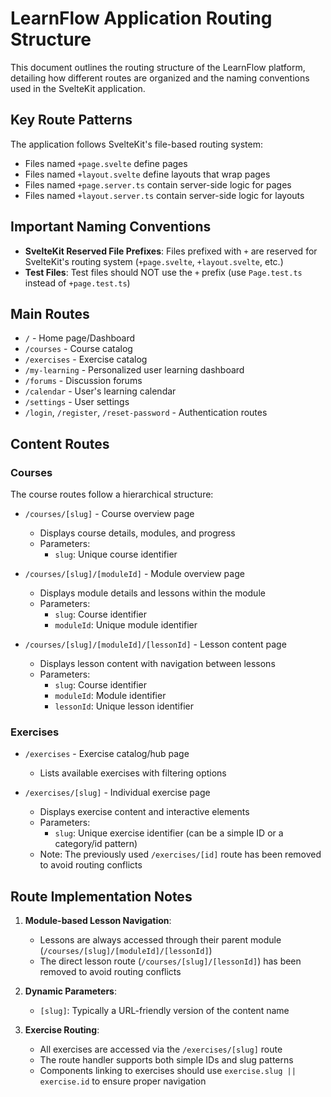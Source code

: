 # LearnFlow Application Routing Structure

This document outlines the routing structure of the LearnFlow platform, detailing how different routes are organized and the naming conventions used in the SvelteKit application.

## Key Route Patterns

The application follows SvelteKit's file-based routing system:

- Files named `+page.svelte` define pages
- Files named `+layout.svelte` define layouts that wrap pages
- Files named `+page.server.ts` contain server-side logic for pages
- Files named `+layout.server.ts` contain server-side logic for layouts

## Important Naming Conventions

- **SvelteKit Reserved File Prefixes**: Files prefixed with `+` are reserved for SvelteKit's routing system (`+page.svelte`, `+layout.svelte`, etc.)
- **Test Files**: Test files should NOT use the `+` prefix (use `Page.test.ts` instead of `+page.test.ts`)

## Main Routes

- `/` - Home page/Dashboard
- `/courses` - Course catalog
- `/exercises` - Exercise catalog
- `/my-learning` - Personalized user learning dashboard
- `/forums` - Discussion forums
- `/calendar` - User's learning calendar
- `/settings` - User settings
- `/login`, `/register`, `/reset-password` - Authentication routes

## Content Routes

### Courses

The course routes follow a hierarchical structure:

- `/courses/[slug]` - Course overview page
  - Displays course details, modules, and progress
  - Parameters:
    - `slug`: Unique course identifier
  
- `/courses/[slug]/[moduleId]` - Module overview page
  - Displays module details and lessons within the module
  - Parameters:
    - `slug`: Course identifier
    - `moduleId`: Unique module identifier
  
- `/courses/[slug]/[moduleId]/[lessonId]` - Lesson content page
  - Displays lesson content with navigation between lessons
  - Parameters:
    - `slug`: Course identifier
    - `moduleId`: Module identifier
    - `lessonId`: Unique lesson identifier

### Exercises

- `/exercises` - Exercise catalog/hub page
  - Lists available exercises with filtering options
  
- `/exercises/[slug]` - Individual exercise page
  - Displays exercise content and interactive elements
  - Parameters:
    - `slug`: Unique exercise identifier (can be a simple ID or a category/id pattern)
  - Note: The previously used `/exercises/[id]` route has been removed to avoid routing conflicts

## Route Implementation Notes

1. **Module-based Lesson Navigation**: 
   - Lessons are always accessed through their parent module (`/courses/[slug]/[moduleId]/[lessonId]`)
   - The direct lesson route (`/courses/[slug]/[lessonId]`) has been removed to avoid routing conflicts

2. **Dynamic Parameters**:
   - `[slug]`: Typically a URL-friendly version of the content name
   
3. **Exercise Routing**:
   - All exercises are accessed via the `/exercises/[slug]` route
   - The route handler supports both simple IDs and slug patterns
   - Components linking to exercises should use `exercise.slug || exercise.id` to ensure proper navigation
